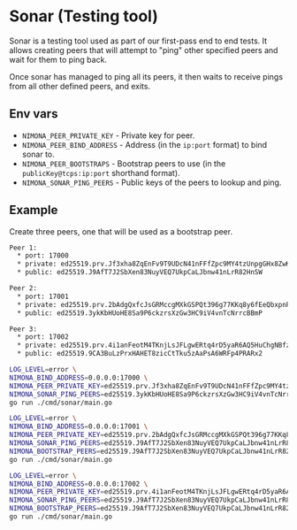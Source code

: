 # Sonar (Testing tool)

Sonar is a testing tool used as part of our first-pass end to end tests.
It allows creating peers that will attempt to "ping" other specified
peers and wait for them to ping back.

Once sonar has managed to ping all its peers, it then waits to receive pings
from all other defined peers, and exits.

## Env vars

* `NIMONA_PEER_PRIVATE_KEY` - Private key for peer.
* `NIMONA_PEER_BIND_ADDRESS` - Address (in the `ip:port` format) to bind sonar to.
* `NIMONA_PEER_BOOTSTRAPS` - Bootstrap peers to use (in the `publicKey@tcps:ip:port`
  shorthand format).
* `NIMONA_SONAR_PING_PEERS` - Public keys of the peers to lookup and ping.

## Example

Create three peers, one that will be used as a bootstrap peer.

```txt
Peer 1:
  * port: 17000
  * private: ed25519.prv.Jf3xha8ZqEnFv9T9UDcN41nFFfZpc9MY4tzUnpgGHx8ZwKQ6uXX6PGY1nHLQAKhPiFtV4YEqMsCd5vjkdRyC5nJ
  * public: ed25519.J9AfT7J2SbXen83NuyVEQ7UkpCaLJbnw41nLrR82HnSW

Peer 2:
  * port: 17001
  * private: ed25519.prv.2bAdgQxfcJsGRMccgMXkGSPQt396g77KKq8y6fEeQbxpnPqS5Ujh1DXTNU539wW5ispS1McLyKjrJDsgxYKneyCZ
  * public: ed25519.3ykKbHUoHE8Sa9P6ckzrsXzGw3HC9iV4vnTcNrrcBBmP

Peer 3:
  * port: 17002
  * private: ed25519.prv.4i1anFeotM4TKnjLsJFLgwERtq4rD5yaR6AQ5HuChgNBfzrApXpQYA8WT83bMSc8CLj76LbJfdSKn3HiKmSpn25U
  * public: ed25519.9CA3BuLzPrxHAHET8zicCtTku5zAaPsA6WRFp4PRARx2
```

```sh
LOG_LEVEL=error \
NIMONA_BIND_ADDRESS=0.0.0.0:17000 \
NIMONA_PEER_PRIVATE_KEY=ed25519.prv.Jf3xha8ZqEnFv9T9UDcN41nFFfZpc9MY4tzUnpgGHx8ZwKQ6uXX6PGY1nHLQAKhPiFtV4YEqMsCd5vjkdRyC5nJ \
NIMONA_SONAR_PING_PEERS=ed25519.3ykKbHUoHE8Sa9P6ckzrsXzGw3HC9iV4vnTcNrrcBBmP,ed25519.9CA3BuLzPrxHAHET8zicCtTku5zAaPsA6WRFp4PRARx2 \
go run ./cmd/sonar/main.go
```

```sh
LOG_LEVEL=error \
NIMONA_BIND_ADDRESS=0.0.0.0:17001 \
NIMONA_PEER_PRIVATE_KEY=ed25519.prv.2bAdgQxfcJsGRMccgMXkGSPQt396g77KKq8y6fEeQbxpnPqS5Ujh1DXTNU539wW5ispS1McLyKjrJDsgxYKneyCZ \
NIMONA_SONAR_PING_PEERS=ed25519.J9AfT7J2SbXen83NuyVEQ7UkpCaLJbnw41nLrR82HnSW,ed25519.9CA3BuLzPrxHAHET8zicCtTku5zAaPsA6WRFp4PRARx2 \
NIMONA_BOOTSTRAP_PEERS=ed25519.J9AfT7J2SbXen83NuyVEQ7UkpCaLJbnw41nLrR82HnSW@tcps:0.0.0.0:17000 \
go run ./cmd/sonar/main.go
```

```sh
LOG_LEVEL=error \
NIMONA_BIND_ADDRESS=0.0.0.0:17002 \
NIMONA_PEER_PRIVATE_KEY=ed25519.prv.4i1anFeotM4TKnjLsJFLgwERtq4rD5yaR6AQ5HuChgNBfzrApXpQYA8WT83bMSc8CLj76LbJfdSKn3HiKmSpn25U \
NIMONA_SONAR_PING_PEERS=ed25519.J9AfT7J2SbXen83NuyVEQ7UkpCaLJbnw41nLrR82HnSW,ed25519.3ykKbHUoHE8Sa9P6ckzrsXzGw3HC9iV4vnTcNrrcBBmP \
NIMONA_BOOTSTRAP_PEERS=ed25519.J9AfT7J2SbXen83NuyVEQ7UkpCaLJbnw41nLrR82HnSW@tcps:0.0.0.0:17000 \
go run ./cmd/sonar/main.go
```
